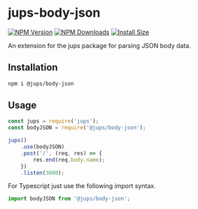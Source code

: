 # jups-body-json

[![NPM Version](https://img.shields.io/npm/v/@jups/body-json.svg)](https://npmjs.org/package/@jups/body-json)
[![NPM Downloads](https://img.shields.io/npm/dm/@jups/body-json.svg)](https://npmcharts.com/compare/@jups/body-json?minimal=true)
[![Install Size](https://packagephobia.now.sh/badge?p=@jups/body-json)](https://packagephobia.now.sh/result?p=@jups/body-json)

An extension for the jups package for parsing JSON body data.

## Installation

```bash
npm i @jups/body-json
```

## Usage

```js
const jups = require('jups');
const bodyJSON = require('@jups/body-json');

jups()
    .use(bodyJSON)
    .post('/', (req, res) => {
        res.end(req.body.name);
    })
    .listen(3000);
```

For Typescript just use the following import syntax.

```ts
import bodyJSON from '@jups/body-json';
```
